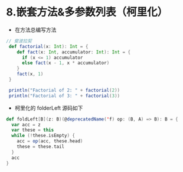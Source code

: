 # 8.嵌套方法&多参数列表（柯里化）

- 在方法总编写方法

```scala
// 斐波拉契
 def factorial(x: Int): Int = {
    def fact(x: Int, accumulator: Int): Int = {
      if (x <= 1) accumulator
      else fact(x - 1, x * accumulator)
    }  
    fact(x, 1)
 }

 println("Factorial of 2: " + factorial(2))
 println("Factorial of 3: " + factorial(3))
```

- 柯里化的 folderLeft 源码如下

```scala
def foldLeft[B](z: B)(@deprecatedName('f) op: (B, A) => B): B = {
  var acc = z
  var these = this
  while (!these.isEmpty) {
    acc = op(acc, these.head)
    these = these.tail
  }
  acc
}
```